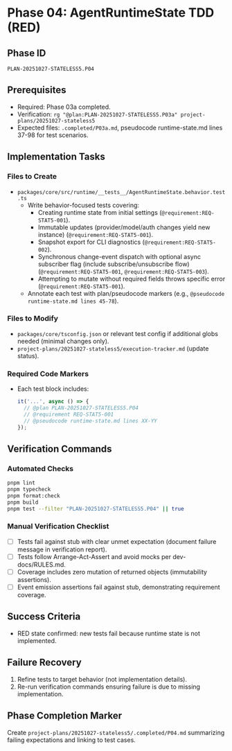 # Phase 04: AgentRuntimeState TDD (RED)

## Phase ID
`PLAN-20251027-STATELESS5.P04`

## Prerequisites
- Required: Phase 03a completed.
- Verification: `rg "@plan:PLAN-20251027-STATELESS5.P03a" project-plans/20251027-stateless5`
- Expected files: `.completed/P03a.md`, pseudocode runtime-state.md lines 37-98 for test scenarios.

## Implementation Tasks

### Files to Create
- `packages/core/src/runtime/__tests__/AgentRuntimeState.behavior.test.ts`
  - Write behavior-focused tests covering:
    - Creating runtime state from initial settings (`@requirement:REQ-STAT5-001`).
    - Immutable updates (provider/model/auth changes yield new instance) (`@requirement:REQ-STAT5-001`).
    - Snapshot export for CLI diagnostics (`@requirement:REQ-STAT5-002`).
    - Synchronous change-event dispatch with optional async subscriber flag (include subscribe/unsubscribe flow) (`@requirement:REQ-STAT5-001`, `@requirement:REQ-STAT5-003`).
    - Attempting to mutate without required fields throws specific error (`@requirement:REQ-STAT5-001`).
  - Annotate each test with plan/pseudocode markers (e.g., `@pseudocode runtime-state.md lines 45-78`).

### Files to Modify
- `packages/core/tsconfig.json` or relevant test config if additional globs needed (minimal changes only).
- `project-plans/20251027-stateless5/execution-tracker.md` (update status).

### Required Code Markers
- Each test block includes:
  ```ts
  it('...', async () => {
    // @plan PLAN-20251027-STATELESS5.P04
    // @requirement REQ-STAT5-001
    // @pseudocode runtime-state.md lines XX-YY
  });
  ```

## Verification Commands

### Automated Checks
```bash
pnpm lint
pnpm typecheck
pnpm format:check
pnpm build
pnpm test --filter "PLAN-20251027-STATELESS5.P04" || true
```

### Manual Verification Checklist
- [ ] Tests fail against stub with clear unmet expectation (document failure message in verification report).
- [ ] Tests follow Arrange-Act-Assert and avoid mocks per dev-docs/RULES.md.
- [ ] Coverage includes zero mutation of returned objects (immutability assertions).
- [ ] Event emission assertions fail against stub, demonstrating requirement coverage.

## Success Criteria
- RED state confirmed: new tests fail because runtime state is not implemented.

## Failure Recovery
1. Refine tests to target behavior (not implementation details).
2. Re-run verification commands ensuring failure is due to missing implementation.

## Phase Completion Marker
Create `project-plans/20251027-stateless5/.completed/P04.md` summarizing failing expectations and linking to test cases.
